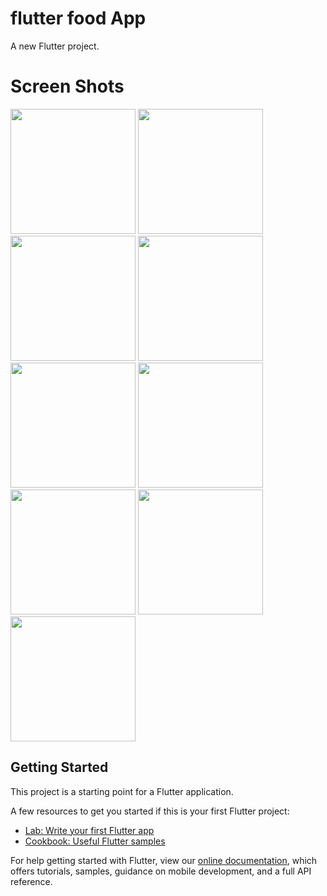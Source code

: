 # flutter food App

A new Flutter project.

# Screen Shots

<img src = "https://user-images.githubusercontent.com/30453784/57175496-6022e880-6e6a-11e9-99bf-cf0553113173.jpg" width = 200>  <img src = "https://user-images.githubusercontent.com/30453784/57175375-0241d100-6e69-11e9-8527-33df76545cd7.jpg" width = 200>  <img src = "https://user-images.githubusercontent.com/30453784/57175376-02da6780-6e69-11e9-8ae6-10267bad192d.jpg" width = 200>  <img src = "https://user-images.githubusercontent.com/30453784/57175377-02da6780-6e69-11e9-86ed-168eb39492c7.jpg" width = 200>  <img src = "https://user-images.githubusercontent.com/30453784/57175378-02da6780-6e69-11e9-9ed9-37e7650787e3.jpg" width = 200>  <img src = "https://user-images.githubusercontent.com/30453784/57175379-0372fe00-6e69-11e9-8a35-898ebdf414a1.jpg" width = 200>  <img src = "https://user-images.githubusercontent.com/30453784/57175380-0372fe00-6e69-11e9-8195-fb2e62fcc324.jpg" width = 200>  <img src = "https://user-images.githubusercontent.com/30453784/57175382-0372fe00-6e69-11e9-812b-c6b2cc39d73c.jpg" width = 200> <img src = "https://user-images.githubusercontent.com/30453784/57175383-040b9480-6e69-11e9-9aa9-f1ccf814b597.jpg" width = 200>


## Getting Started

This project is a starting point for a Flutter application.

A few resources to get you started if this is your first Flutter project:

- [Lab: Write your first Flutter app](https://flutter.io/docs/get-started/codelab)
- [Cookbook: Useful Flutter samples](https://flutter.io/docs/cookbook)

For help getting started with Flutter, view our 
[online documentation](https://flutter.io/docs), which offers tutorials, 
samples, guidance on mobile development, and a full API reference.
